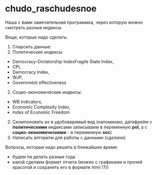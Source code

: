 # chudo_raschudesnoe

Наша с вами замечательная программка, через которую можно смотреть разные индексы

Вещи, которые надо сделать:
1. Cпарсить данные:
  1. Политические индексы
  * Democracy-Dictatorship IndexFragile State Index, 
  * CPI, 
  * Democracy Index, 
  * WJP, 
  * Government effectiveness
  2. Социо-экономические индексы:
  * WB Indicators,
  * Economic Complexity Index, 
  * Index of Economic Freedom
2. Скомпоновать их в удобоваримый вид (напоминаю, датафрейм с **политическими** индексами записываем в переменную **pol**, а с **социо-экономическими** - в переменную **soc**)
3. Написать алгоритм для работы с данными (*сделано*)

Вопросы, которые надо решить в ближайшее время:
* будем ли делать разные года
* какой сделаем формат отчета (можно с графиками и прочей красотой и сохранять его в формате html (?))
